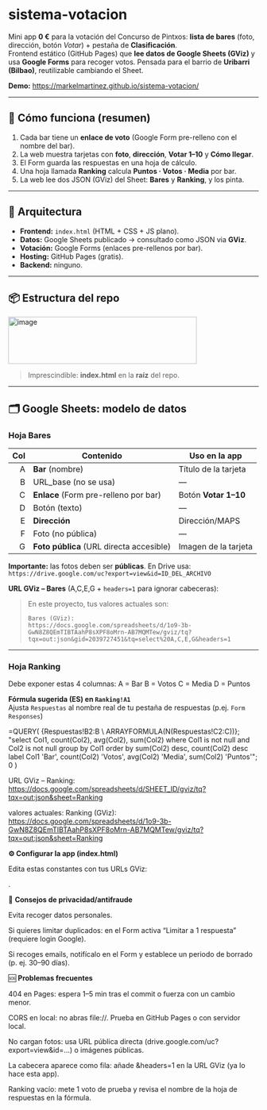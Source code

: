 # sistema-votacion

Mini app **0 €** para la votación del Concurso de Pintxos: **lista de bares** (foto, dirección, botón _Votar_) + pestaña de **Clasificación**.  
Frontend estático (GitHub Pages) que **lee datos de Google Sheets (GViz)** y usa **Google Forms** para recoger votos. Pensada para el barrio de **Uribarri (Bilbao)**, reutilizable cambiando el Sheet.

**Demo:** https://markelmartinez.github.io/sistema-votacion/

---

## 🧭 Cómo funciona (resumen)
1. Cada bar tiene un **enlace de voto** (Google Form pre-relleno con el nombre del bar).  
2. La web muestra tarjetas con **foto**, **dirección**, **Votar 1–10** y **Cómo llegar**.  
3. El Form guarda las respuestas en una hoja de cálculo.  
4. Una hoja llamada **Ranking** calcula **Puntos · Votos · Media** por bar.  
5. La web lee dos JSON (GViz) del Sheet: **Bares** y **Ranking**, y los pinta.

---

## 🧱 Arquitectura
- **Frontend:** `index.html` (HTML + CSS + JS plano).
- **Datos:** Google Sheets publicado → consultado como JSON via **GViz**.
- **Votación:** Google Forms (enlaces pre-rellenos por bar).
- **Hosting:** GitHub Pages (gratis).
- **Backend:** ninguno.

---

## 📦 Estructura del repo
<img width="379" height="95" alt="image" src="https://github.com/user-attachments/assets/92b5b110-2062-4ae7-8319-4033002cb2cf" />

> Imprescindible: **index.html** en la **raíz** del repo.

---

## 🗂️ Google Sheets: modelo de datos

### Hoja **Bares**
| Col | Contenido                                 | Uso en la app      |
|----:|-------------------------------------------|--------------------|
|  A  | **Bar** (nombre)                          | Título de la tarjeta |
|  B  | URL_base (no se usa)                      | —                  |
|  C  | **Enlace** (Form pre-relleno por bar)     | Botón **Votar 1–10** |
|  D  | Botón (texto)                             | —                  |
|  E  | **Dirección**                             | Dirección/MAPS     |
|  F  | Foto (no pública)                         | —                  |
|  G  | **Foto pública** (URL directa accesible)  | Imagen de la tarjeta |

**Importante:** las fotos deben ser **públicas**. En Drive usa:  
`https://drive.google.com/uc?export=view&id=ID_DEL_ARCHIVO`

**URL GViz – Bares** (A,C,E,G + `headers=1` para ignorar cabeceras):


> En este proyecto, tus valores actuales son:
>
> ```
> Bares (GViz):
> https://docs.google.com/spreadsheets/d/1o9-3b-GwN8Z8QEmTIBTAahP8sXPF8oMrn-AB7MQMTew/gviz/tq?tqx=out:json&gid=2039727451&tq=select%20A,C,E,G&headers=1
> ```

---

### Hoja **Ranking**
Debe exponer estas 4 columnas:
A = Bar
B = Votos
C = Media
D = Puntos

**Fórmula sugerida (ES) en `Ranking!A1`**  
Ajusta `Respuestas` al nombre real de tu pestaña de respuestas (p.ej. `Form Responses`)

=QUERY(
  {Respuestas!B2:B \ ARRAYFORMULA(N(Respuestas!C2:C))};
  "select Col1, count(Col2), avg(Col2), sum(Col2)
   where Col1 is not null and Col2 is not null
   group by Col1
   order by sum(Col2) desc, count(Col2) desc
   label Col1 'Bar', count(Col2) 'Votos', avg(Col2) 'Media', sum(Col2) 'Puntos'";
  0
)

URL GViz – Ranking:
https://docs.google.com/spreadsheets/d/SHEET_ID/gviz/tq?tqx=out:json&sheet=Ranking

valores actuales:
Ranking (GViz):
https://docs.google.com/spreadsheets/d/1o9-3b-GwN8Z8QEmTIBTAahP8sXPF8oMrn-AB7MQMTew/gviz/tq?tqx=out:json&sheet=Ranking

**⚙️ Configurar la app (index.html)**

Edita estas constantes con tus URLs GViz:

<script>
  const GVIZ_URL_BARES   = "https://docs.google.com/spreadsheets/d/1o9-3b-GwN8Z8QEmTIBTAahP8sXPF8oMrn-AB7MQMTew/gviz/tq?tqx=out:json&gid=2039727451&tq=select%20A,C,E,G&headers=1";
  const GVIZ_URL_RANKING = "https://docs.google.com/spreadsheets/d/1o9-3b-GwN8Z8QEmTIBTAahP8sXPF8oMrn-AB7MQMTew/gviz/tq?tqx=out:json&sheet=Ranking";
</script>


.

🔐 **Consejos de privacidad/antifraude**

Evita recoger datos personales.

Si quieres limitar duplicados: en el Form activa “Limitar a 1 respuesta” (requiere login Google).

Si recoges emails, notifícalo en el Form y establece un periodo de borrado (p. ej. 30–90 días).

🆘 **Problemas frecuentes**

404 en Pages: espera 1–5 min tras el commit o fuerza con un cambio menor.

CORS en local: no abras file://. Prueba en GitHub Pages o con servidor local.

No cargan fotos: usa URL pública directa (drive.google.com/uc?export=view&id=...) o imágenes públicas.

La cabecera aparece como fila: añade &headers=1 en la URL GViz (ya lo hace esta app).

Ranking vacío: mete 1 voto de prueba y revisa el nombre de la hoja de respuestas en la fórmula.
